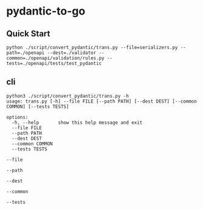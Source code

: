 # pydantic-to-go

## Quick Start

```
python ./script/convert_pydantic/trans.py --file=serializers.py --path=./openapi --dest=./validator --common=./openapi/validation/rules.py --tests=./openapi/tests/test_pydantic
```

## cli

```
python3 ./script/convert_pydantic/trans.py -h
usage: trans.py [-h] --file FILE [--path PATH] [--dest DEST] [--common COMMON] [--tests TESTS]

options:
  -h, --help       show this help message and exit
  --file FILE
  --path PATH
  --dest DEST
  --common COMMON
  --tests TESTS
```

```--file``` 

```--path``` 

```--dest```

```--common```

```--tests```